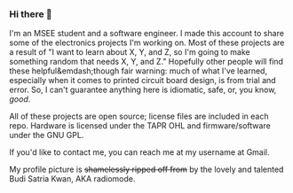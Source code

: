### Hi there 👋

I'm an MSEE student and a software engineer. I made this account to share some of the electronics
projects I'm working on. Most of these projects are a result of "I want to learn about X, Y, and
Z, so I'm going to make something random that needs X, Y, and Z." Hopefully other people will find
these helpful&emdash;though fair warning: much of what I've learned, especially when it comes to
printed circuit board design, is from trial and error. So, I can't guarantee anything here is
idiomatic, safe, or, you know, *good*.

All of these projects are open source; license files are included in each repo. Hardware is licensed
under the TAPR OHL and firmware/software under the GNU GPL.

If you'd like to contact me, you can reach me at my username at Gmail.

My profile picture is ~~shamelessly ripped off from~~ by the lovely and talented Budi Satria Kwan, AKA
radiomode.
